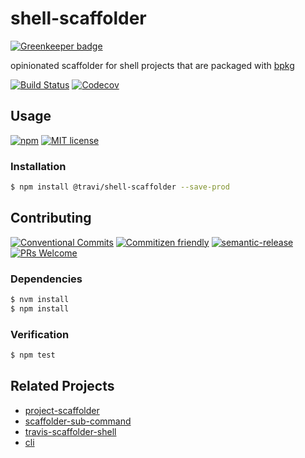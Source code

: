 # shell-scaffolder

[![Greenkeeper badge](https://badges.greenkeeper.io/travi/shell-scaffolder.svg)](https://greenkeeper.io/)

opinionated scaffolder for shell projects that are packaged with
[bpkg](http://www.bpkg.io)

<!-- status badges -->
[![Build Status][ci-badge]][ci-link]
[![Codecov][coverage-badge]][coverage-link]

## Usage

<!-- consumer badges -->
[![npm][npm-badge]][npm-link]
[![MIT license][license-badge]][license-link]

### Installation

```sh
$ npm install @travi/shell-scaffolder --save-prod
```

## Contributing

<!-- contribution badges -->
[![Conventional Commits][commit-convention-badge]][commit-convention-link]
[![Commitizen friendly][commitizen-badge]][commitizen-link]
[![semantic-release][semantic-release-badge]][semantic-release-link]
[![PRs Welcome][PRs-badge]][PRs-link]

### Dependencies

```sh
$ nvm install
$ npm install
```

### Verification

```sh
$ npm test
```

## Related Projects

* [project-scaffolder](https://npm.im/@travi/project-scaffolder)
* [scaffolder-sub-command](https://github.com/travi/scaffolder-sub-command)
* [travis-scaffolder-shell](https://github.com/travi/travis-scaffolder-shell)
* [cli](https://npm.im/@travi/cli)

[npm-link]: https://www.npmjs.com/package/@travi/shell-scaffolder
[npm-badge]: https://img.shields.io/npm/v/@travi/shell-scaffolder.svg
[license-link]: LICENSE
[license-badge]: https://img.shields.io/github/license/travi/shell-scaffolder.svg
[ci-link]: https://travis-ci.com/travi/shell-scaffolder
[ci-badge]: https://img.shields.io/travis/com/travi/shell-scaffolder/master.svg
[coverage-link]: https://codecov.io/github/travi/shell-scaffolder
[coverage-badge]: https://img.shields.io/codecov/c/github/travi/shell-scaffolder.svg
[commit-convention-link]: https://conventionalcommits.org
[commit-convention-badge]: https://img.shields.io/badge/Conventional%20Commits-1.0.0-yellow.svg
[commitizen-link]: http://commitizen.github.io/cz-cli/
[commitizen-badge]: https://img.shields.io/badge/commitizen-friendly-brightgreen.svg
[semantic-release-link]: https://github.com/semantic-release/semantic-release
[semantic-release-badge]: https://img.shields.io/badge/%20%20%F0%9F%93%A6%F0%9F%9A%80-semantic--release-e10079.svg
[PRs-link]: http://makeapullrequest.com
[PRs-badge]: https://img.shields.io/badge/PRs-welcome-brightgreen.svg
